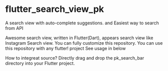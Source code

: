 # flutter_search_view_pk


A search view with auto-complete suggestions. and Easiest way to search from API

Awesome search view, written in Flutter(Dart), appears search view like Instagram Search view. You can fully customize this repository. You can use this repository with any flutter! project See usage in below

How to integreat source?
Directly drag and drop the pk_search_bar directory into your Flutter project.
